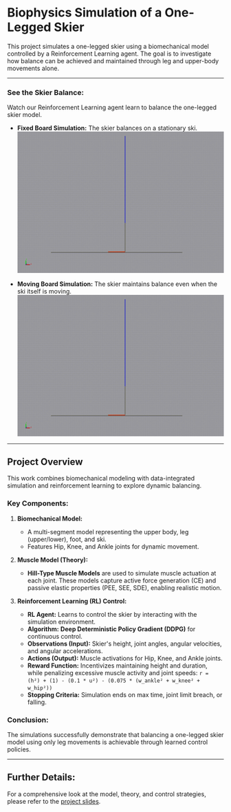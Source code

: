 # Biophysics Simulation of a One-Legged Skier

This project simulates a one-legged skier using a biomechanical model controlled by a Reinforcement Learning agent. The goal is to investigate how balance can be achieved and maintained through leg and upper-body movements alone.

---

### See the Skier Balance:

Watch our Reinforcement Learning agent learn to balance the one-legged skier model.

*   **Fixed Board Simulation:** The skier balances on a stationary ski.
    <img src="videos/simulationFixedBoard.gif" alt="Simulation of one-legged skier on a fixed board" controls loop width="700">

*   **Moving Board Simulation:** The skier maintains balance even when the ski itself is moving.
    <img src="videos/simulationMovingBoard.gif" alt="Simulation of one-legged skier on a moving board" controls loop width="700">

---

## Project Overview

This work combines biomechanical modeling with data-integrated simulation and reinforcement learning to explore dynamic balancing.

### Key Components:

1.  **Biomechanical Model:**
    *   A multi-segment model representing the upper body, leg (upper/lower), foot, and ski.
    *   Features Hip, Knee, and Ankle joints for dynamic movement.

2.  **Muscle Model (Theory):**
    *   **Hill-Type Muscle Models** are used to simulate muscle actuation at each joint. These models capture active force generation (CE) and passive elastic properties (PEE, SEE, SDE), enabling realistic motion.

3.  **Reinforcement Learning (RL) Control:**
    *   **RL Agent:** Learns to control the skier by interacting with the simulation environment.
    *   **Algorithm:** **Deep Deterministic Policy Gradient (DDPG)** for continuous control.
    *   **Observations (Input):** Skier's height, joint angles, angular velocities, and angular accelerations.
    *   **Actions (Output):** Muscle activations for Hip, Knee, and Ankle joints.
    *   **Reward Function:** Incentivizes maintaining height and duration, while penalizing excessive muscle activity and joint speeds:
        `r = (h²) + (1) - (0.1 * u²) - (0.075 * (w_ankle² + w_knee² + w_hip²))`
    *   **Stopping Criteria:** Simulation ends on max time, joint limit breach, or falling.

### Conclusion:

The simulations successfully demonstrate that balancing a one-legged skier model using only leg movements is achievable through learned control policies.

---

## Further Details:

For a comprehensive look at the model, theory, and control strategies, please refer to the [project slides](slides.pdf).
